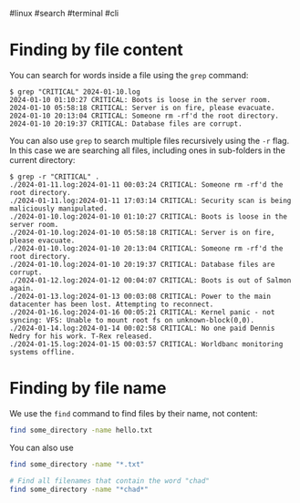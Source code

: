 #linux #search #terminal #cli 

# Finding by file content
You can search for words inside a file using the `grep` command:

```
$ grep "CRITICAL" 2024-01-10.log
2024-01-10 01:10:27 CRITICAL: Boots is loose in the server room.
2024-01-10 05:58:18 CRITICAL: Server is on fire, please evacuate.
2024-01-10 20:13:04 CRITICAL: Someone rm -rf'd the root directory.
2024-01-10 20:19:37 CRITICAL: Database files are corrupt.
```

You can also use `grep` to search multiple files recursively using the `-r` flag. In this case we are searching all files, including ones in sub-folders in the current directory:
```
$ grep -r "CRITICAL" .
./2024-01-11.log:2024-01-11 00:03:24 CRITICAL: Someone rm -rf'd the root directory.
./2024-01-11.log:2024-01-11 17:03:14 CRITICAL: Security scan is being maliciously manipulated.
./2024-01-10.log:2024-01-10 01:10:27 CRITICAL: Boots is loose in the server room.
./2024-01-10.log:2024-01-10 05:58:18 CRITICAL: Server is on fire, please evacuate.
./2024-01-10.log:2024-01-10 20:13:04 CRITICAL: Someone rm -rf'd the root directory.
./2024-01-10.log:2024-01-10 20:19:37 CRITICAL: Database files are corrupt.
./2024-01-12.log:2024-01-12 00:04:07 CRITICAL: Boots is out of Salmon again.
./2024-01-13.log:2024-01-13 00:03:08 CRITICAL: Power to the main datacenter has been lost. Attempting to reconnect.
./2024-01-16.log:2024-01-16 00:05:21 CRITICAL: Kernel panic - not syncing: VFS: Unable to mount root fs on unknown-block(0,0).
./2024-01-14.log:2024-01-14 00:02:58 CRITICAL: No one paid Dennis Nedry for his work. T-Rex released.
./2024-01-15.log:2024-01-15 00:03:57 CRITICAL: Worldbanc monitoring systems offline.
```

# Finding by file name
We use the `find` command to find files by their name, not content:
```bash
find some_directory -name hello.txt
```

You can also use 

```bash
find some_directory -name "*.txt"
```

```bash
# Find all filenames that contain the word "chad"
find some_directory -name "*chad*"
```